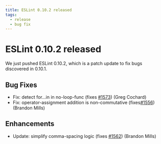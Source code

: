 ```yaml
---
title: ESLint 0.10.2 released
tags:
  - release
  - bug fix
---
```

# ESLint 0.10.2 released

We just pushed ESLint 0.10.2, which is a patch update to fix bugs discovered in 0.10.1.

## Bug Fixes

* Fix: detect for...in in no-loop-func (fixes [#1573](https://github.com/eslint/eslint/issues/1573)) (Greg Cochard)
* Fix: operator-assignment addition is non-commutative (fixes[#1556](https://github.com/eslint/eslint/issues/1556)) (Brandon Mills)

## Enhancements

* Update: simplify comma-spacing logic (fixes [#1562](https://github.com/eslint/eslint/issues/1562)) (Brandon Mills)
